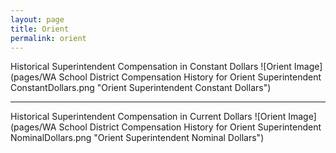 ```yaml
---
layout: page
title: Orient
permalink: orient
---
```



Historical Superintendent Compensation in Constant Dollars
![Orient Image](pages/WA School District Compensation History for Orient Superintendent ConstantDollars.png "Orient Superintendent Constant Dollars")

___

Historical Superintendent Compensation in Current Dollars
![Orient Image](pages/WA School District Compensation History for Orient Superintendent NominalDollars.png "Orient Superintendent Nominal Dollars")